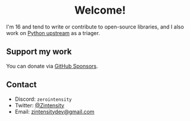 <h1 align="center">Welcome!</h1>

I'm 16 and tend to write or contribute to open-source libraries, and I also work on [Python upstream](https://github.com/python/cpython) as a triager.

## Support my work

You can donate via [GitHub Sponsors](https://github.com/sponsors/ZeroIntensity).

## Contact

- Discord: `zerointensity`
- Twitter: [@Zintensity](https://twitter.com/ZIntensity)
- Email: zintensitydev@gmail.com
